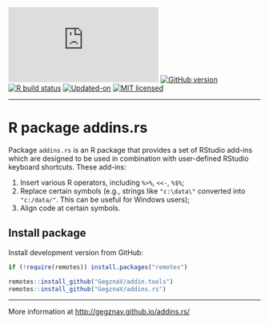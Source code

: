 
<!-- README.md is generated from README.Rmd. Please edit that file -->
<!-- badges: start -->

[![CRAN_Status_Badge](http://www.r-pkg.org/badges/version/addins.rs)](https://cran.r-project.org/package=addins.rs)
[![GitHub
version](https://img.shields.io/badge/GitHub-0.0.12-brightgreen.svg)](https://github.com/GegznaV/addins.rs)
[![R build
status](https://github.com/GegznaV/addins.rs/workflows/R-CMD-check/badge.svg)](https://github.com/GegznaV/addins.rs/actions)
[![Updated-on](https://img.shields.io/badge/Updated%20on-2025--08--20-yellowgreen.svg)](/commits/master)
[![MIT
licensed](https://img.shields.io/badge/license-MIT-blue.svg)](https://opensource.org/licenses/MIT)
<!-- badges: end -->

<!--
&#10;-->

------------------------------------------------------------------------

<!-- <img src="http://gegznav.github.io/addins.rs/logo.png" align="right" width="15%" height="15%"/>  -->

# R package **addins.rs**

Package `addins.rs` is an R package that provides a set of RStudio
add-ins which are designed to be used in combination with user-defined
RStudio keyboard shortcuts. These add-ins:

1.  Insert various R operators, including `%>%`, `<<-`, `%$%`;  
2.  Replace certain symbols (e.g., strings like `"c:\data\"` converted
    into `"c:/data/"`. This can be useful for Windows users);  
3.  Align code at certain symbols.

<!-- 
1) **format text in R Markdown documents**: 
    - **enclose** either selected text or selected rows with special symbols and text gets inerpreted in a special way when rendered with R Markdown (e.g., converts "bold" into "\*\*bold\*\*"
that is interpreted as "**bold**").
2) **insert** text (e.g., operators `%>%`, `<<-`, `%$%`) at the cursor position; 
3)  **replace** symbols in selected
pieces of text (e.g., convert backslashes to forward slashes which results 
in strings like `"c:\data\"` converted into `"c:/data/"`). 
-->

## Install package

<!-- Install released version from CRAN: -->
<!-- ```{r Install package from CRAN, eval=FALSE} -->
<!-- install.packages("addins.rs") -->
<!-- ``` -->

Install development version from GitHub:

``` r
if (!require(remotes)) install.packages("remotes")

remotes::install_github("GegznaV/addin.tools")
remotes::install_github("GegznaV/addins.rs")
```

<!-- Recommended workflow and a few examples -->
<!-- ----------------------------------------------------- -->
<!-- Get started online http://gegznav.github.io/addins.rs/articles/v1_workflow.html -->
<!-- And offline: -->
<!-- ```{r, eval=FALSE} -->
<!-- vignette("v1_workflow", package = "addins.rs") -->
<!-- ``` -->
<!-- browseVignettes("addins.rs") -->

------------------------------------------------------------------------

More information at <http://gegznav.github.io/addins.rs/>
